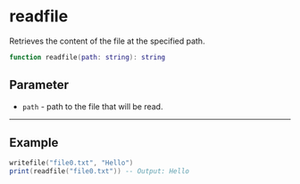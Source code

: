 # readfile

Retrieves the content of the file at the specified path.

```lua
function readfile(path: string): string
```

## Parameter

* `path` - path to the file that will be read.

***

## Example

```lua
writefile("file0.txt", "Hello")
print(readfile("file0.txt")) -- Output: Hello
```
